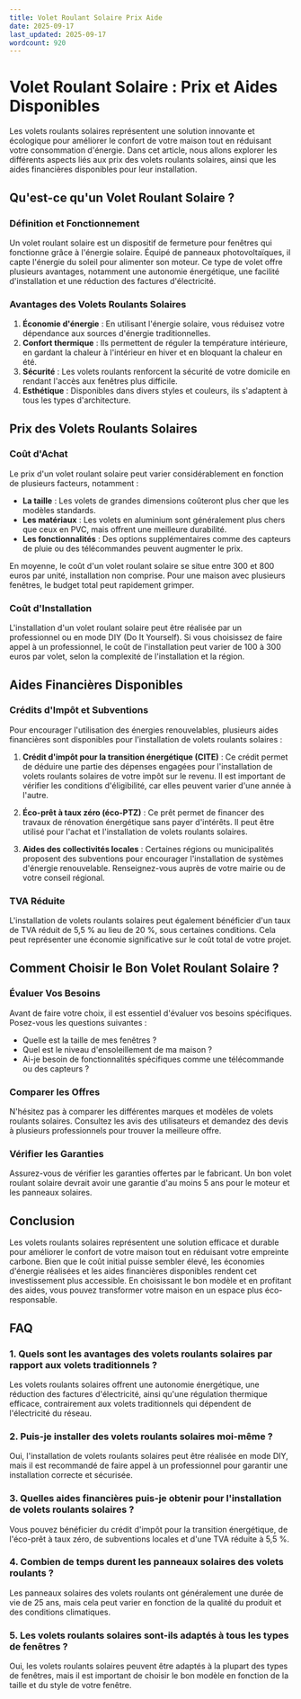 ```yaml
---
title: Volet Roulant Solaire Prix Aide
date: 2025-09-17
last_updated: 2025-09-17
wordcount: 920
---
```


# Volet Roulant Solaire : Prix et Aides Disponibles

Les volets roulants solaires représentent une solution innovante et écologique pour améliorer le confort de votre maison tout en réduisant votre consommation d'énergie. Dans cet article, nous allons explorer les différents aspects liés aux prix des volets roulants solaires, ainsi que les aides financières disponibles pour leur installation.

## Qu'est-ce qu'un Volet Roulant Solaire ?

### Définition et Fonctionnement

Un volet roulant solaire est un dispositif de fermeture pour fenêtres qui fonctionne grâce à l'énergie solaire. Équipé de panneaux photovoltaïques, il capte l'énergie du soleil pour alimenter son moteur. Ce type de volet offre plusieurs avantages, notamment une autonomie énergétique, une facilité d'installation et une réduction des factures d'électricité.

### Avantages des Volets Roulants Solaires

1. **Économie d'énergie** : En utilisant l'énergie solaire, vous réduisez votre dépendance aux sources d'énergie traditionnelles.
2. **Confort thermique** : Ils permettent de réguler la température intérieure, en gardant la chaleur à l'intérieur en hiver et en bloquant la chaleur en été.
3. **Sécurité** : Les volets roulants renforcent la sécurité de votre domicile en rendant l'accès aux fenêtres plus difficile.
4. **Esthétique** : Disponibles dans divers styles et couleurs, ils s'adaptent à tous les types d'architecture.

## Prix des Volets Roulants Solaires

### Coût d'Achat

Le prix d'un volet roulant solaire peut varier considérablement en fonction de plusieurs facteurs, notamment :

- **La taille** : Les volets de grandes dimensions coûteront plus cher que les modèles standards.
- **Les matériaux** : Les volets en aluminium sont généralement plus chers que ceux en PVC, mais offrent une meilleure durabilité.
- **Les fonctionnalités** : Des options supplémentaires comme des capteurs de pluie ou des télécommandes peuvent augmenter le prix.

En moyenne, le coût d'un volet roulant solaire se situe entre 300 et 800 euros par unité, installation non comprise. Pour une maison avec plusieurs fenêtres, le budget total peut rapidement grimper.

### Coût d'Installation

L'installation d'un volet roulant solaire peut être réalisée par un professionnel ou en mode DIY (Do It Yourself). Si vous choisissez de faire appel à un professionnel, le coût de l'installation peut varier de 100 à 300 euros par volet, selon la complexité de l'installation et la région. 

## Aides Financières Disponibles

### Crédits d'Impôt et Subventions

Pour encourager l'utilisation des énergies renouvelables, plusieurs aides financières sont disponibles pour l'installation de volets roulants solaires :

1. **Crédit d'impôt pour la transition énergétique (CITE)** : Ce crédit permet de déduire une partie des dépenses engagées pour l'installation de volets roulants solaires de votre impôt sur le revenu. Il est important de vérifier les conditions d'éligibilité, car elles peuvent varier d'une année à l'autre.

2. **Éco-prêt à taux zéro (éco-PTZ)** : Ce prêt permet de financer des travaux de rénovation énergétique sans payer d'intérêts. Il peut être utilisé pour l'achat et l'installation de volets roulants solaires.

3. **Aides des collectivités locales** : Certaines régions ou municipalités proposent des subventions pour encourager l'installation de systèmes d'énergie renouvelable. Renseignez-vous auprès de votre mairie ou de votre conseil régional.

### TVA Réduite

L'installation de volets roulants solaires peut également bénéficier d'un taux de TVA réduit de 5,5 % au lieu de 20 %, sous certaines conditions. Cela peut représenter une économie significative sur le coût total de votre projet.

## Comment Choisir le Bon Volet Roulant Solaire ?

### Évaluer Vos Besoins

Avant de faire votre choix, il est essentiel d'évaluer vos besoins spécifiques. Posez-vous les questions suivantes :

- Quelle est la taille de mes fenêtres ?
- Quel est le niveau d'ensoleillement de ma maison ?
- Ai-je besoin de fonctionnalités spécifiques comme une télécommande ou des capteurs ?

### Comparer les Offres

N'hésitez pas à comparer les différentes marques et modèles de volets roulants solaires. Consultez les avis des utilisateurs et demandez des devis à plusieurs professionnels pour trouver la meilleure offre.

### Vérifier les Garanties

Assurez-vous de vérifier les garanties offertes par le fabricant. Un bon volet roulant solaire devrait avoir une garantie d'au moins 5 ans pour le moteur et les panneaux solaires.

## Conclusion

Les volets roulants solaires représentent une solution efficace et durable pour améliorer le confort de votre maison tout en réduisant votre empreinte carbone. Bien que le coût initial puisse sembler élevé, les économies d'énergie réalisées et les aides financières disponibles rendent cet investissement plus accessible. En choisissant le bon modèle et en profitant des aides, vous pouvez transformer votre maison en un espace plus éco-responsable.

## FAQ

### 1. Quels sont les avantages des volets roulants solaires par rapport aux volets traditionnels ?

Les volets roulants solaires offrent une autonomie énergétique, une réduction des factures d'électricité, ainsi qu'une régulation thermique efficace, contrairement aux volets traditionnels qui dépendent de l'électricité du réseau.

### 2. Puis-je installer des volets roulants solaires moi-même ?

Oui, l'installation de volets roulants solaires peut être réalisée en mode DIY, mais il est recommandé de faire appel à un professionnel pour garantir une installation correcte et sécurisée.

### 3. Quelles aides financières puis-je obtenir pour l'installation de volets roulants solaires ?

Vous pouvez bénéficier du crédit d'impôt pour la transition énergétique, de l'éco-prêt à taux zéro, de subventions locales et d'une TVA réduite à 5,5 %.

### 4. Combien de temps durent les panneaux solaires des volets roulants ?

Les panneaux solaires des volets roulants ont généralement une durée de vie de 25 ans, mais cela peut varier en fonction de la qualité du produit et des conditions climatiques.

### 5. Les volets roulants solaires sont-ils adaptés à tous les types de fenêtres ?

Oui, les volets roulants solaires peuvent être adaptés à la plupart des types de fenêtres, mais il est important de choisir le bon modèle en fonction de la taille et du style de votre fenêtre.